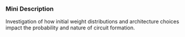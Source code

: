 ### Mini Description

Investigation of how initial weight distributions and architecture choices impact the probability and nature of circuit formation.
